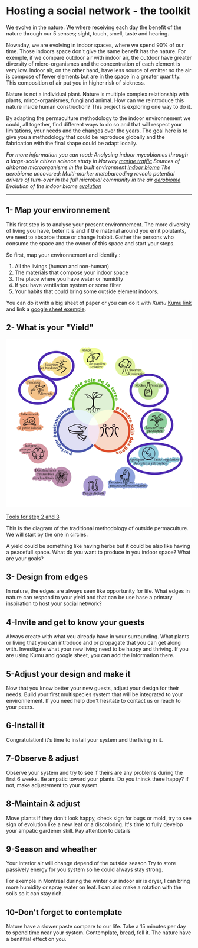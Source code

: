 # Hosting a social network - the toolkit

We evolve in the nature. We where receiving each day the benefit of the nature through our 5 senses;  sight, touch, smell, taste and hearing.

Nowaday, we are evolving in indoor spaces, where we spend 90% of our time. Those indoors space don't give the same benefit has the nature. For exemple, if we compare outdoor air with indoor air, the outdoor have greater diversity of micro-organismes and the concentration of each element is very low. Indoor air, on the other hand, have less source of emitter so the air is compose of fewer elements but are in the space in a greater quantity.  This composition of air put you in higher risk of sickness.

Nature is not a individual plant. Nature is multiple complex relationship with plants, mirco-organismes, fungi and animal. How can we reintroduce this nature inside human construction? This project is exploring one way to do it.

By adapting the permaculture methodology to the indoor environnement we could, all together, find different ways to do so and that will respect your limitations, your needs and the changes over the years. The goal here is to give you a methodology that could be reproduce globally and the fabrication with the final shape could be adapt locally.

*For more information you can read:*
*Analysing indoor mycobiomes through a large-scale citizen science study in Norway* [*marine traffic*](https://pubmed.ncbi.nlm.nih.gov/33830574/)
*Sources of airborne microorganisms in the built environment* [*indoor biome*](https://microbiomejournal.biomedcentral.com/articles/10.1186/s40168-015-0144-z#:~:text=Likewise%2C%20pets%20and%20plants%20are,mold%20growing%20on%20building%20materials)
*The aerobiome uncovered: Multi-marker metabarcoding reveals potential drivers of turn-over in the full microbial community in the air* [*aerobiome*](https://www.sciencedirect.com/science/article/pii/S0160412021001768)
*Evolution of the indoor biome* [*evolution*](https://www.sciencedirect.com/science/article/abs/pii/S0169534715000385)

<hr>

## 1- Map your environnement

This first step is to analyse your present environnement. The more diversity of living you have, beter it is and if the material around you emit polutants, we need to absorbe those or change habbit. Gather the persons who consume the space and the owner of this space and start your steps.

So first, map your environnement and identify :
1. All the livings (human and non-human)
2. The materials that compose your indoor space
3. The place where you have water or humidity
4. If you have ventilation system or some filter
5. Your habits that could bring some outside element indoors.

You can do it with a big sheet of paper or you can do it with *Kumu* [Kumu link ](https://kumu.io) and link a <a href="img/tookit/exHSNkumu.xlsx">google sheet exemple</a>.

## 2- What is your "Yield"

![Com1](img/tookit/perma.jpg)

<a href="img/tookit/dreamYourSystem.pdf">Tools for step 2 and 3</a>

This is the diagram of the traditional methodology of outside permaculture. We will start by the one in circles.

A yield could be something like having herbs but it could be also like having a peacefull space. What do you want to produce in you indoor space? What are your goals?

## 3- Design from edges

In nature, the edges are always seen like opportunity for life. What edges in nature can respond to your yield and that can be use hase a primary inspiration to host your social network?

## 4-Invite and get to know your guests

Always create with what you already have in your surrounding. What plants or living that you can introduce and or propagate that you can get along with. Investigate what your new living need to be happy and thriving. If you are using Kumu and google sheet, you can add the information there.

## 5-Adjust your design and make it

Now that you know better your new guests, adjust your design for their needs. Build your first multispecies system that will be integrated to your environnement. If you need help don't hesitate to contact us or reach to your peers.

## 6-Install it

Congratulation! it's time to install your system and the living in it.

## 7-Observe & adjust

Observe your system and try to see if theirs are any problems during the first 6 weeks. Be ampatic toward your plants. Do you thinck there happy? if not, make adjustement to your sysem.

## 8-Maintain & adjust

Move plants if they don't look happy, check sign for bugs or mold, try to see sign of evolution like a new leaf or a discoloring. It's time to fully develop your ampatic gardener skill. Pay attention to details

## 9-Season and wheather

Your interior air will change depend of the outside season Try to store passively energy for you system so he could always stay strong.

For exemple in Montreal during the winter our indoor air is dryer, I can bring more humidity or spray water on leaf. I can also make a rotation with the soils so it can stay rich.

## 10-Don't forget to contemplate

Nature have a slower paste compare to our life. Take a 15 minutes per day to spend time near your system. Contemplate, bread, fell it. The nature have a benifitial effect on you.